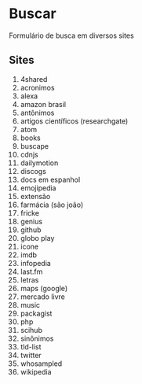 # Buscar
Formulário de busca em diversos sites

## Sites
1. 4shared
1. acronimos
1. alexa
1. amazon brasil
1. antônimos
1. artigos científicos (researchgate)
1. atom
1. books
1. buscape
1. cdnjs
1. dailymotion
1. discogs
1. docs em espanhol
1. emojipedia
1. extensão
1. farmácia (são joão)
1. fricke
1. genius
1. github
1. globo play
1. icone
1. imdb
1. infopedia
1. last.fm
1. letras
1. maps (google)
1. mercado livre
1. music
1. packagist
1. php
1. scihub
1. sinônimos
1. tld-list
1. twitter
1. whosampled
1. wikipedia
